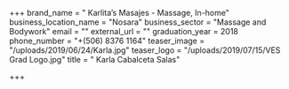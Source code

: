+++
brand_name = " Karlita’s Masajes - Massage, In-home"
business_location_name = "Nosara"
business_sector = "Massage and Bodywork"
email = ""
external_url = ""
graduation_year = 2018
phone_number = "+(506) 8376 1164"
teaser_image = "/uploads/2019/06/24/Karla.jpg"
teaser_logo = "/uploads/2019/07/15/VES Grad Logo.jpg"
title = " Karla Cabalceta Salas"

+++
